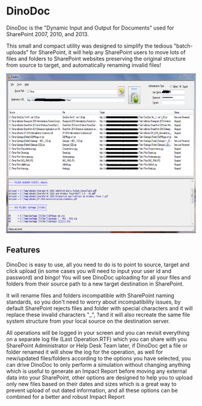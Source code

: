 # DinoDoc

DinoDoc is the &quot;Dynamic Input and Output for Documents&quot; used for SharePoint 2007, 2010, and 2013.

This small and compact utility was designed to simplify the tedious &quot;batch-uploads&quot; for SharePoint, it will help any SharePoint users to move lots of files and folders to SharePoint websites preserving the original structure from source to target, and automatically
 renaming invalid files!
 
<img src="https://github.com/MrDrSushi/DinoDoc/blob/master/docs/Documentation_dinodoc_01_main.png" alt="" width="714" height="424">

<h2>Features</h2>

DinoDoc is easy to use, all you need to do is to point to source, target and click upload (in some cases you will need to input your user id and password) and bingo! You will see DinoDoc uploading for all your files and folders from their source path to
 a new target destination in SharePoint.
 
It will rename files and folders incompatible with SharePoint naming standards, so you don't need to worry about incompatibility issues, by default SharePoint rejects files and folder with special characters and it will replace these invalid characters &quot;_&quot;,
 ?and it will also recreate the same file system structure from your local source on the destination server.
 
All operations will be logged in your screen and you can revisit everything on a separate log file (Last Operation.RTF) which you can share with you SharePoint Administrator or Help Desk Team later, if DinoDoc get a file or folder renamed it will show the
 log for the operation, as well for new/updated files/folders according to the options you have selected, you can drive DinoDoc to only perform a simulation without changing anything which is useful to generate an Impact Report before moving any external data
 into your SharePoint, other options are designed to help you to upload only new files based on their dates and sizes which is a great way to prevent upload of out dated information, and all these options can be combined for a better and robust Impact Report
